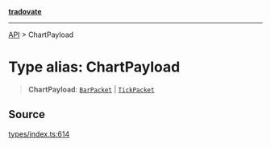 [**tradovate**](../README.md)

***

[API](../API.md) > ChartPayload

# Type alias: ChartPayload

> **ChartPayload**: [`BarPacket`](type-alias.BarPacket.md) \| [`TickPacket`](type-alias.TickPacket.md)

## Source

[types/index.ts:614](https://github.com/cgilly2fast/tradovate-typescript/blob/b1caea5/src/types/index.ts#L614)
